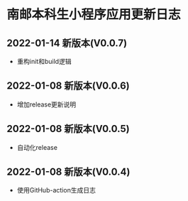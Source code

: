 # 南邮本科生小程序应用更新日志


## 2022-01-14 新版本(V0.0.7)
* 重构init和build逻辑





## 2022-01-08 新版本(V0.0.6)
* 增加release更新说明


## 2022-01-08 新版本(V0.0.5)
* 自动化release


## 2022-01-08 新版本(V0.0.4)
* 使用GitHub-action生成日志